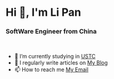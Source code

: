 # Hi 👋, I'm Li Pan

### SoftWare Engineer from China
<br>


- 🔭 I’m currently studying in [USTC](http://ustc.edu)
- 📝 I regularly write articles on [My Blog](https://pandalee99.github.io/)
- 📫 How to reach me [My Email](mailto:panda.li.113@outlook.com)


<!--
**pandalee99/pandalee99** is a ✨ _special_ ✨ repository because its `README.md` (this file) appears on your GitHub profile.

Here are some ideas to get you started:

- 🔭 I’m currently working on ...
- 🌱 I’m currently learning ...
- 👯 I’m looking to collaborate on ...
- 🤔 I’m looking for help with ...
- 💬 Ask me about ...
- 📫 How to reach me: ...
- 😄 Pronouns: ...
- ⚡ Fun fact: ...
-->
